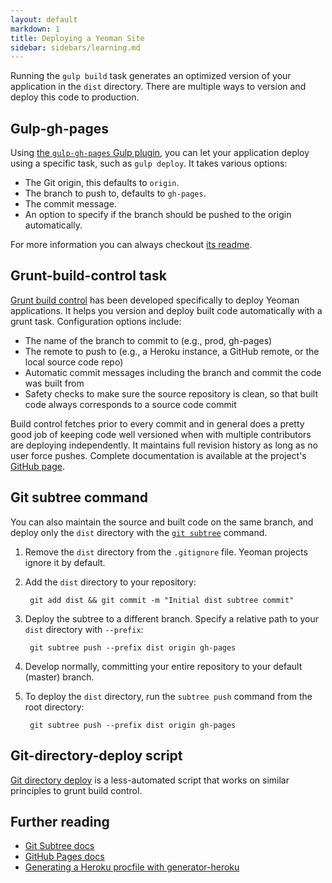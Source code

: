 ```yaml
---
layout: default
markdown: 1
title: Deploying a Yeoman Site
sidebar: sidebars/learning.md
---
```


Running the `gulp build` task generates an optimized version of your application in the `dist` directory. There are multiple ways to version and deploy this code to production.

## Gulp-gh-pages

Using [the `gulp-gh-pages` Gulp plugin](https://www.npmjs.com/package/gulp-gh-pages), you can let your application deploy using a specific task, such as `gulp deploy`. It takes various options:

* The Git origin, this defaults to `origin`.
* The branch to push to, defaults to `gh-pages`.
* The commit message.
* An option to specify if the branch should be pushed to the origin automatically.

For more information you can always checkout [its readme](https://github.com/shinnn/gulp-gh-pages#readme).

## Grunt-build-control task

[Grunt build control](https://github.com/robwierzbowski/grunt-build-control) has been developed specifically to deploy Yeoman applications. It helps you version and deploy built code automatically with a grunt task. Configuration options include:

- The name of the branch to commit to (e.g., prod, gh-pages)
- The remote to push to (e.g., a Heroku instance, a GitHub remote, or the local source code repo)
- Automatic commit messages including the branch and commit the code was built from
- Safety checks to make sure the source repository is clean, so that built code always corresponds to a source code commit

Build control fetches prior to every commit and in general does a pretty good job of keeping code well versioned when with multiple contributors are deploying independently. It maintains full revision history as long as no user force pushes. Complete documentation is available at the project's [GitHub page](https://github.com/robwierzbowski/grunt-build-control).

## Git subtree command

You can also maintain the source and built code on the same branch, and deploy only the `dist` directory with the [`git subtree`](https://github.com/apenwarr/git-subtree) command.

1. Remove the `dist` directory from the `.gitignore` file. Yeoman projects ignore it by default.
2. Add the `dist` directory to your repository:

        git add dist && git commit -m "Initial dist subtree commit"

3. Deploy the subtree to a different branch. Specify a relative path to your `dist` directory with `--prefix`:

        git subtree push --prefix dist origin gh-pages

4. Develop normally, committing your entire repository to your default (master) branch.
5. To deploy the `dist` directory, run the `subtree push` command from the root directory:

        git subtree push --prefix dist origin gh-pages

## Git-directory-deploy script

[Git directory deploy](https://github.com/X1011/git-directory-deploy) is a less-automated script that works on similar principles to grunt build control.

## Further reading

- [Git Subtree docs](https://github.com/git/git/blob/master/contrib/subtree/git-subtree.txt)
- [GitHub Pages docs](https://help.github.com/articles/user-organization-and-project-pages/)
- [Generating a Heroku procfile with generator-heroku](https://github.com/passy/generator-heroku)
